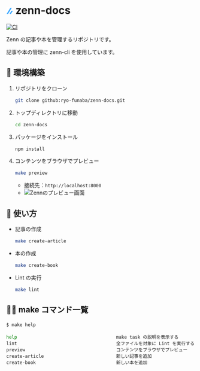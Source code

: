 # ![zenn](./icon/zenn.png) zenn-docs

[![CI](https://github.com/ryo-funaba/zenn-docs/actions/workflows/ci.yml/badge.svg)](https://github.com/ryo-funaba/zenn-docs/actions/workflows/ci.yml)

Zenn の記事や本を管理するリポジトリです。

記事や本の管理に zenn-cli を使用しています。

## 🔨 環境構築

1. リポジトリをクローン

   ```bash
   git clone github:ryo-funaba/zenn-docs.git
   ```

2. トップディレクトリに移動

   ```bash
   cd zenn-docs
   ```

3. パッケージをインストール

   ```bash
   npm install
   ```

4. コンテンツをブラウザでプレビュー

   ```bash
   make preview
   ```

    - 接続先：`http://localhost:8000`
    - ![Zennのプレビュー画面](https://user-images.githubusercontent.com/59598693/190973996-c777372c-e5ce-43a4-af89-c1c073330ab0.png)

## 📝 使い方

- 記事の作成

  ```bash
  make create-article
  ```

- 本の作成

  ```bash
  make create-book
  ```

- Lint の実行

  ```bash
  make lint
  ```

## 💁‍♂️ make コマンド一覧

```bash
$ make help

help                                     make task の説明を表示する
lint                                     全ファイルを対象に Lint を実行する
preview                                  コンテンツをブラウザでプレビュー
create-article                           新しい記事を追加
create-book                              新しい本を追加
```
